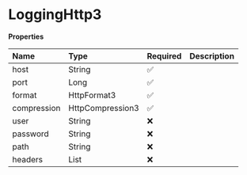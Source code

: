 # LoggingHttp3

**Properties**

| Name        | Type               | Required | Description |
| :---------- | :----------------- | :------- | :---------- |
| host        | String             | ✅       |             |
| port        | Long               | ✅       |             |
| format      | HttpFormat3        | ✅       |             |
| compression | HttpCompression3   | ✅       |             |
| user        | String             | ❌       |             |
| password    | String             | ❌       |             |
| path        | String             | ❌       |             |
| headers     | List<HttpHeaders4> | ❌       |             |
